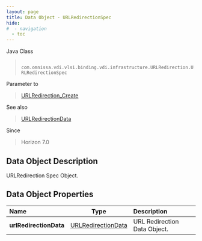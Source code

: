 ```yaml
---
layout: page
title: Data Object - URLRedirectionSpec
hide:
#  - navigation
  - toc
---
```






Java Class
> ` com.omnissa.vdi.vlsi.binding.vdi.infrastructure.URLRedirection.URLRedirectionSpec`

Parameter to
> [URLRedirection_Create](vdi.infrastructure.URLRedirection.md#create)

See also
> [URLRedirectionData](vdi.infrastructure.URLRedirection.URLRedirectionData.md)

Since
> Horizon 7.0


## Data Object Description

URLRedirection Spec Object.

## Data Object Properties

 Name | Type | Description
:---|:---:|:---
**urlRedirectionData**| [URLRedirectionData](vdi.infrastructure.URLRedirection.URLRedirectionData.md)|  URL Redirection Data Object.


 
